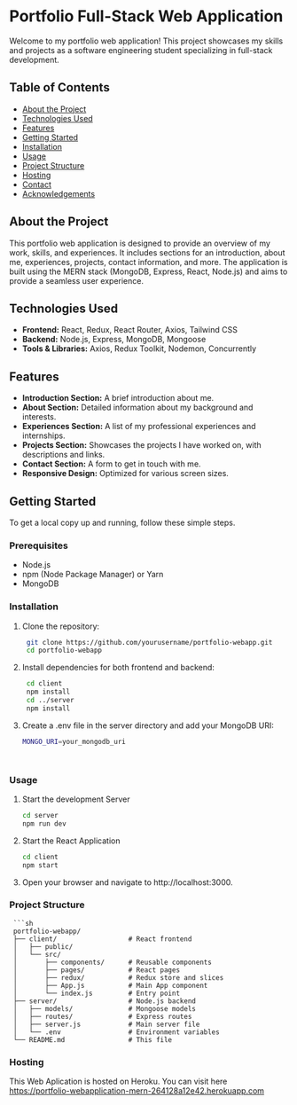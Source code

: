 # Portfolio Full-Stack Web Application

Welcome to my portfolio web application! This project showcases my skills and projects as a software engineering student specializing in full-stack development.

## Table of Contents

- [About the Project](#about-the-project)
- [Technologies Used](#technologies-used)
- [Features](#features)
- [Getting Started](#getting-started)
- [Installation](#installation)
- [Usage](#usage)
- [Project Structure](#project-structure)
- [Hosting](#hosting)
- [Contact](#contact)
- [Acknowledgements](#acknowledgements)

## About the Project

This portfolio web application is designed to provide an overview of my work, skills, and experiences. It includes sections for an introduction, about me, experiences, projects, contact information, and more. The application is built using the MERN stack (MongoDB, Express, React, Node.js) and aims to provide a seamless user experience.

## Technologies Used

- **Frontend:** React, Redux, React Router, Axios, Tailwind CSS
- **Backend:** Node.js, Express, MongoDB, Mongoose
- **Tools & Libraries:** Axios, Redux Toolkit, Nodemon, Concurrently

## Features

- **Introduction Section:** A brief introduction about me.
- **About Section:** Detailed information about my background and interests.
- **Experiences Section:** A list of my professional experiences and internships.
- **Projects Section:** Showcases the projects I have worked on, with descriptions and links.
- **Contact Section:** A form to get in touch with me.
- **Responsive Design:** Optimized for various screen sizes.

## Getting Started

To get a local copy up and running, follow these simple steps.

### Prerequisites

- Node.js
- npm (Node Package Manager) or Yarn
- MongoDB

### Installation

1. Clone the repository:
     ```sh
      git clone https://github.com/yourusername/portfolio-webapp.git
      cd portfolio-webapp

2. Install dependencies for both frontend and backend:
     ```sh
      cd client
      npm install
      cd ../server
      npm install

3. Create a .env file in the server directory and add your MongoDB URI:
      ```sh
      MONGO_URI=your_mongodb_uri


  

### Usage

1. Start the development Server

   ```sh
   cd server
   npm run dev
   
2. Start the React Application

    ```sh
    cd client
    npm start
3.  Open your browser and navigate to http://localhost:3000.


### Project Structure
     ```sh
     portfolio-webapp/
     ├── client/                  # React frontend
     │   ├── public/
     │   └── src/
     │       ├── components/      # Reusable components
     │       ├── pages/           # React pages
     │       ├── redux/           # Redux store and slices
     │       ├── App.js           # Main App component
     │       └── index.js         # Entry point
     ├── server/                  # Node.js backend
     │   ├── models/              # Mongoose models
     │   ├── routes/              # Express routes
     │   ├── server.js            # Main server file
     │   └── .env                 # Environment variables
     └── README.md                # This file

### Hosting

This Web Aplication is hosted on Heroku. You can visit here https://portfolio-webapplication-mern-264128a12e42.herokuapp.com





